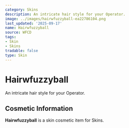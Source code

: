 ```yaml
---
category: Skins
description: An intricate hair style for your Operator.
image: ../images/hairwfuzzyball-ea22786104.png
last_updated: '2025-09-17'
name: Hairwfuzzyball
source: WFCD
tags:
- Skin
- Skins
tradable: false
type: Skin
---
```


# Hairwfuzzyball

An intricate hair style for your Operator.

## Cosmetic Information

**Hairwfuzzyball** is a skin cosmetic item for Skins.

